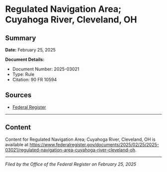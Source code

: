 # Regulated Navigation Area; Cuyahoga River, Cleveland, OH

## Summary

**Date:** February 25, 2025

**Document Details:**
- Document Number: 2025-03021
- Type: Rule
- Citation: 90 FR 10594

## Sources
- [Federal Register](https://www.federalregister.gov/documents/2025/02/25/2025-03021/regulated-navigation-area-cuyahoga-river-cleveland-oh)

---

## Content

Content for Regulated Navigation Area; Cuyahoga River, Cleveland, OH is available at https://www.federalregister.gov/documents/2025/02/25/2025-03021/regulated-navigation-area-cuyahoga-river-cleveland-oh.

---

*Filed by the Office of the Federal Register on February 25, 2025*
